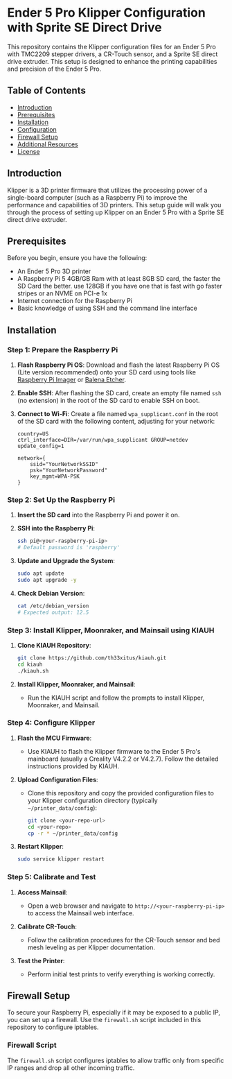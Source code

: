 # Ender 5 Pro Klipper Configuration with Sprite SE Direct Drive

This repository contains the Klipper configuration files for an Ender 5 Pro with TMC2209 stepper drivers, a CR-Touch sensor, and a Sprite SE direct drive extruder. This setup is designed to enhance the printing capabilities and precision of the Ender 5 Pro.

## Table of Contents
- [Introduction](#introduction)
- [Prerequisites](#prerequisites)
- [Installation](#installation)
- [Configuration](#configuration)
- [Firewall Setup](#firewall-setup)
- [Additional Resources](#additional-resources)
- [License](#license)

## Introduction

Klipper is a 3D printer firmware that utilizes the processing power of a single-board computer (such as a Raspberry Pi) to improve the performance and capabilities of 3D printers. This setup guide will walk you through the process of setting up Klipper on an Ender 5 Pro with a Sprite SE direct drive extruder.

## Prerequisites

Before you begin, ensure you have the following:
- An Ender 5 Pro 3D printer
- A Raspberry Pi 5 4GB/GB Ram with at least 8GB SD card, the faster the SD Card the better. use 128GB if you have one that is fast with go faster stripes or an NVME on PCI-e 1x 
- Internet connection for the Raspberry Pi
- Basic knowledge of using SSH and the command line interface

## Installation

### Step 1: Prepare the Raspberry Pi

1. **Flash Raspberry Pi OS**: Download and flash the latest Raspberry Pi OS (Lite version recommended) onto your SD card using tools like [Raspberry Pi Imager](https://www.raspberrypi.org/software/) or [Balena Etcher](https://www.balena.io/etcher/).

2. **Enable SSH**: After flashing the SD card, create an empty file named `ssh` (no extension) in the root of the SD card to enable SSH on boot.

3. **Connect to Wi-Fi**: Create a file named `wpa_supplicant.conf` in the root of the SD card with the following content, adjusting for your network:
    ```plaintext
    country=US
    ctrl_interface=DIR=/var/run/wpa_supplicant GROUP=netdev
    update_config=1

    network={
        ssid="YourNetworkSSID"
        psk="YourNetworkPassword"
        key_mgmt=WPA-PSK
    }
    ```

### Step 2: Set Up the Raspberry Pi

1. **Insert the SD card** into the Raspberry Pi and power it on.

2. **SSH into the Raspberry Pi**:
    ```bash
    ssh pi@<your-raspberry-pi-ip>
    # Default password is 'raspberry'
    ```

3. **Update and Upgrade the System**:
    ```bash
    sudo apt update
    sudo apt upgrade -y
    ```

4. **Check Debian Version**:
    ```bash
    cat /etc/debian_version
    # Expected output: 12.5
    ```

### Step 3: Install Klipper, Moonraker, and Mainsail using KIAUH

1. **Clone KIAUH Repository**:
    ```bash
    git clone https://github.com/th33xitus/kiauh.git
    cd kiauh
    ./kiauh.sh
    ```

2. **Install Klipper, Moonraker, and Mainsail**:
    - Run the KIAUH script and follow the prompts to install Klipper, Moonraker, and Mainsail.

### Step 4: Configure Klipper

1. **Flash the MCU Firmware**:
    - Use KIAUH to flash the Klipper firmware to the Ender 5 Pro's mainboard (usually a Creality V4.2.2 or V4.2.7). Follow the detailed instructions provided by KIAUH.

2. **Upload Configuration Files**:
    - Clone this repository and copy the provided configuration files to your Klipper configuration directory (typically `~/printer_data/config`):
      ```bash
      git clone <your-repo-url>
      cd <your-repo>
      cp -r * ~/printer_data/config
      ```

3. **Restart Klipper**:
    ```bash
    sudo service klipper restart
    ```

### Step 5: Calibrate and Test

1. **Access Mainsail**:
    - Open a web browser and navigate to `http://<your-raspberry-pi-ip>` to access the Mainsail web interface.

2. **Calibrate CR-Touch**:
    - Follow the calibration procedures for the CR-Touch sensor and bed mesh leveling as per Klipper documentation.

3. **Test the Printer**:
    - Perform initial test prints to verify everything is working correctly.

## Firewall Setup

To secure your Raspberry Pi, especially if it may be exposed to a public IP, you can set up a firewall. Use the `firewall.sh` script included in this repository to configure iptables.

### Firewall Script

The `firewall.sh` script configures iptables to allow traffic only from specific IP ranges and drop all other incoming traffic.
